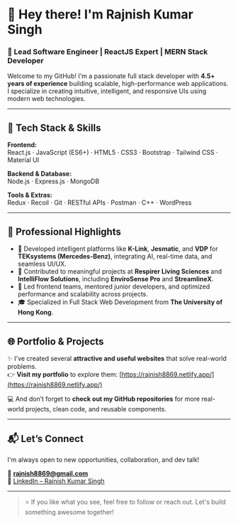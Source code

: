 # 👋 Hey there! I'm **Rajnish Kumar Singh**

### 🚀 Lead Software Engineer | ReactJS Expert | MERN Stack Developer

Welcome to my GitHub! I'm a passionate full stack developer with **4.5+ years of experience** building scalable, high-performance web applications. I specialize in creating intuitive, intelligent, and responsive UIs using modern web technologies.

---

## 🔧 Tech Stack & Skills

**Frontend:**  
React.js · JavaScript (ES6+) · HTML5 · CSS3 · Bootstrap · Tailwind CSS · Material UI

**Backend & Database:**  
Node.js · Express.js · MongoDB

**Tools & Extras:**  
Redux · Recoil · Git · RESTful APIs · Postman · C++ · WordPress

---

## 💼 Professional Highlights

- 🧠 Developed intelligent platforms like **K-Link**, **Jesmatic**, and **VDP** for **TEKsystems (Mercedes-Benz)**, integrating AI, real-time data, and seamless UI/UX.
- 🌱 Contributed to meaningful projects at **Respirer Living Sciences** and **IntelliFlow Solutions**, including **EnviroSense Pro** and **StreamlineX**.
- 👥 Led frontend teams, mentored junior developers, and optimized performance and scalability across projects.
- 🎓 Specialized in Full Stack Web Development from **The University of Hong Kong**.

---

## 🌐 Portfolio & Projects

✨ I've created several **attractive and useful websites** that solve real-world problems.  
👉 **Visit my portfolio** to explore them: [https://rajnish8869.netlify.app/](https://rajnish8869.netlify.app/)

💻 And don’t forget to **check out my GitHub repositories** for more real-world projects, clean code, and reusable components.

---

## 📬 Let’s Connect

I'm always open to new opportunities, collaboration, and dev talk!

📧 **rajnish8869@gmail.com**  
🔗 [LinkedIn – Rajnish Kumar Singh](https://www.linkedin.com/in/rajnish8869/)

---

> ⭐️ If you like what you see, feel free to follow or reach out. Let's build something awesome together!
